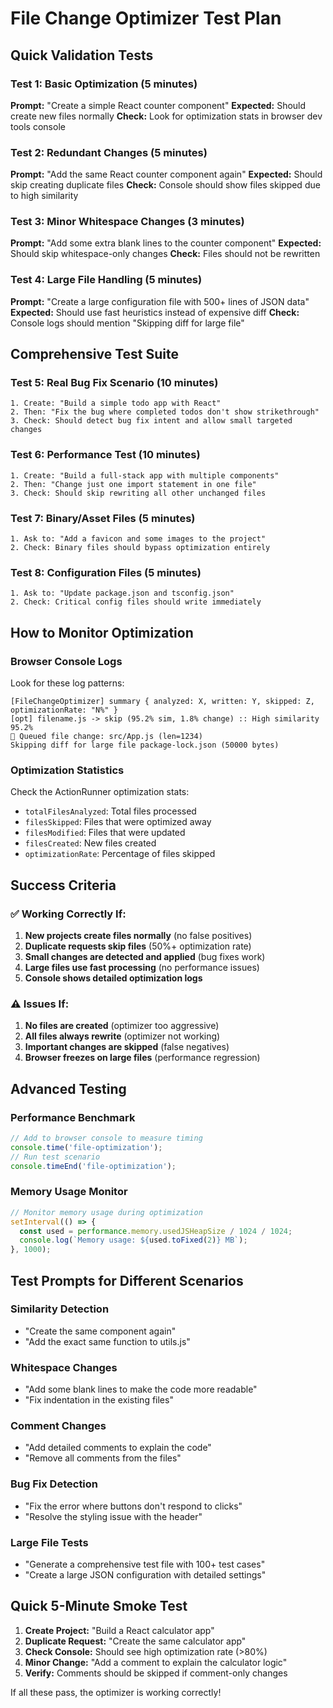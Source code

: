 # File Change Optimizer Test Plan

## Quick Validation Tests

### Test 1: Basic Optimization (5 minutes)
**Prompt:** "Create a simple React counter component"
**Expected:** Should create new files normally
**Check:** Look for optimization stats in browser dev tools console

### Test 2: Redundant Changes (5 minutes)
**Prompt:** "Add the same React counter component again"
**Expected:** Should skip creating duplicate files
**Check:** Console should show files skipped due to high similarity

### Test 3: Minor Whitespace Changes (3 minutes)
**Prompt:** "Add some extra blank lines to the counter component"
**Expected:** Should skip whitespace-only changes
**Check:** Files should not be rewritten

### Test 4: Large File Handling (5 minutes)
**Prompt:** "Create a large configuration file with 500+ lines of JSON data"
**Expected:** Should use fast heuristics instead of expensive diff
**Check:** Console logs should mention "Skipping diff for large file"

## Comprehensive Test Suite

### Test 5: Real Bug Fix Scenario (10 minutes)
```
1. Create: "Build a simple todo app with React"
2. Then: "Fix the bug where completed todos don't show strikethrough"
3. Check: Should detect bug fix intent and allow small targeted changes
```

### Test 6: Performance Test (10 minutes)
```
1. Create: "Build a full-stack app with multiple components"
2. Then: "Change just one import statement in one file"
3. Check: Should skip rewriting all other unchanged files
```

### Test 7: Binary/Asset Files (5 minutes)
```
1. Ask to: "Add a favicon and some images to the project"
2. Check: Binary files should bypass optimization entirely
```

### Test 8: Configuration Files (5 minutes)
```
1. Ask to: "Update package.json and tsconfig.json"
2. Check: Critical config files should write immediately
```

## How to Monitor Optimization

### Browser Console Logs
Look for these log patterns:
```
[FileChangeOptimizer] summary { analyzed: X, written: Y, skipped: Z, optimizationRate: "N%" }
[opt] filename.js -> skip (95.2% sim, 1.8% change) :: High similarity 95.2%
📝 Queued file change: src/App.js (len=1234)
Skipping diff for large file package-lock.json (50000 bytes)
```

### Optimization Statistics
Check the ActionRunner optimization stats:
- `totalFilesAnalyzed`: Total files processed
- `filesSkipped`: Files that were optimized away
- `filesModified`: Files that were updated
- `filesCreated`: New files created
- `optimizationRate`: Percentage of files skipped

## Success Criteria

### ✅ Working Correctly If:
1. **New projects create files normally** (no false positives)
2. **Duplicate requests skip files** (50%+ optimization rate)
3. **Small changes are detected and applied** (bug fixes work)
4. **Large files use fast processing** (no performance issues)
5. **Console shows detailed optimization logs**

### ⚠️ Issues If:
1. **No files are created** (optimizer too aggressive)
2. **All files always rewrite** (optimizer not working)
3. **Important changes are skipped** (false negatives)
4. **Browser freezes on large files** (performance regression)

## Advanced Testing

### Performance Benchmark
```javascript
// Add to browser console to measure timing
console.time('file-optimization');
// Run test scenario
console.timeEnd('file-optimization');
```

### Memory Usage Monitor
```javascript
// Monitor memory usage during optimization
setInterval(() => {
  const used = performance.memory.usedJSHeapSize / 1024 / 1024;
  console.log(`Memory usage: ${used.toFixed(2)} MB`);
}, 1000);
```

## Test Prompts for Different Scenarios

### Similarity Detection
- "Create the same component again"
- "Add the exact same function to utils.js"

### Whitespace Changes
- "Add some blank lines to make the code more readable"
- "Fix indentation in the existing files"

### Comment Changes
- "Add detailed comments to explain the code"
- "Remove all comments from the files"

### Bug Fix Detection
- "Fix the error where buttons don't respond to clicks"
- "Resolve the styling issue with the header"

### Large File Tests
- "Generate a comprehensive test file with 100+ test cases"
- "Create a large JSON configuration with detailed settings"

## Quick 5-Minute Smoke Test

1. **Create Project:** "Build a React calculator app"
2. **Duplicate Request:** "Create the same calculator app"
3. **Check Console:** Should see high optimization rate (>80%)
4. **Minor Change:** "Add a comment to explain the calculator logic"
5. **Verify:** Comments should be skipped if comment-only changes

If all these pass, the optimizer is working correctly!